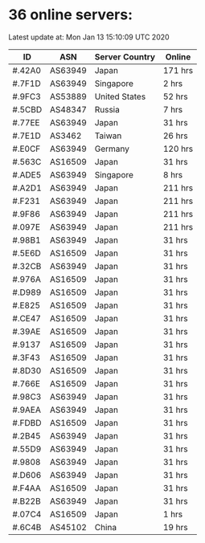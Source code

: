 # 36 online servers:

Latest update at: Mon Jan 13 15:10:09 UTC 2020

| ID | ASN | Server Country | Online |
| -- | --- | -------------- | ------ |
| #.42A0 | AS63949 | Japan | 171 hrs |
| #.7F1D | AS63949 | Singapore | 2 hrs |
| #.9FC3 | AS53889 | United States | 52 hrs |
| #.5CBD | AS48347 | Russia | 7 hrs |
| #.77EE | AS63949 | Japan | 31 hrs |
| #.7E1D | AS3462 | Taiwan | 26 hrs |
| #.E0CF | AS63949 | Germany | 120 hrs |
| #.563C | AS16509 | Japan | 31 hrs |
| #.ADE5 | AS63949 | Singapore | 8 hrs |
| #.A2D1 | AS63949 | Japan | 211 hrs |
| #.F231 | AS63949 | Japan | 211 hrs |
| #.9F86 | AS63949 | Japan | 211 hrs |
| #.097E | AS63949 | Japan | 211 hrs |
| #.98B1 | AS63949 | Japan | 31 hrs |
| #.5E6D | AS16509 | Japan | 31 hrs |
| #.32CB | AS63949 | Japan | 31 hrs |
| #.976A | AS16509 | Japan | 31 hrs |
| #.D989 | AS16509 | Japan | 31 hrs |
| #.E825 | AS16509 | Japan | 31 hrs |
| #.CE47 | AS16509 | Japan | 31 hrs |
| #.39AE | AS16509 | Japan | 31 hrs |
| #.9137 | AS16509 | Japan | 31 hrs |
| #.3F43 | AS16509 | Japan | 31 hrs |
| #.8D30 | AS16509 | Japan | 31 hrs |
| #.766E | AS16509 | Japan | 31 hrs |
| #.98C3 | AS63949 | Japan | 31 hrs |
| #.9AEA | AS63949 | Japan | 31 hrs |
| #.FDBD | AS16509 | Japan | 31 hrs |
| #.2B45 | AS63949 | Japan | 31 hrs |
| #.55D9 | AS63949 | Japan | 31 hrs |
| #.9808 | AS63949 | Japan | 31 hrs |
| #.D606 | AS63949 | Japan | 31 hrs |
| #.F4AA | AS16509 | Japan | 31 hrs |
| #.B22B | AS63949 | Japan | 31 hrs |
| #.07C4 | AS16509 | Japan | 1 hrs |
| #.6C4B | AS45102 | China | 19 hrs |

